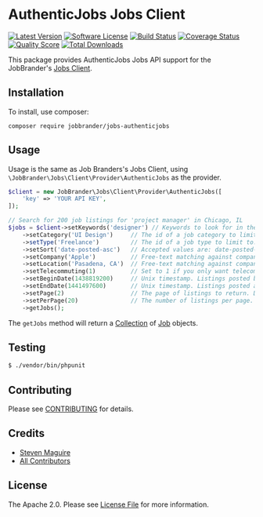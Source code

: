 # AuthenticJobs Jobs Client

[![Latest Version](https://img.shields.io/github/release/JobBrander/jobs-authenticjobs.svg?style=flat-square)](https://github.com/JobBrander/jobs-authenticjobs/releases)
[![Software License](https://img.shields.io/badge/license-APACHE%202.0-brightgreen.svg?style=flat-square)](LICENSE.md)
[![Build Status](https://img.shields.io/travis/JobBrander/jobs-authenticjobs/master.svg?style=flat-square&1)](https://travis-ci.org/JobBrander/jobs-authenticjobs)
[![Coverage Status](https://img.shields.io/scrutinizer/coverage/g/JobBrander/jobs-authenticjobs.svg?style=flat-square)](https://scrutinizer-ci.com/g/JobBrander/jobs-authenticjobs/code-structure)
[![Quality Score](https://img.shields.io/scrutinizer/g/JobBrander/jobs-authenticjobs.svg?style=flat-square)](https://scrutinizer-ci.com/g/JobBrander/jobs-authenticjobs)
[![Total Downloads](https://img.shields.io/packagist/dt/jobbrander/jobs-authenticjobs.svg?style=flat-square)](https://packagist.org/packages/jobbrander/jobs-authenticjobs)

This package provides AuthenticJobs Jobs API support for the JobBrander's [Jobs Client](https://github.com/JobBrander/jobs-common).

## Installation

To install, use composer:

```
composer require jobbrander/jobs-authenticjobs
```

## Usage

Usage is the same as Job Branders's Jobs Client, using `\JobBrander\Jobs\Client\Provider\AuthenticJobs` as the provider.

```php
$client = new JobBrander\Jobs\Client\Provider\AuthenticJobs([
    'key' => 'YOUR API KEY',
]);

// Search for 200 job listings for 'project manager' in Chicago, IL
$jobs = $client->setKeywords('designer') // Keywords to look for in the title or description of the job posting. Separate multiple keywords with commas. Multiple keywords will be treated as an OR
    ->setCategory('UI Design')     // The id of a job category to limit to. See aj.categories.getList
    ->setType('Freelance')         // The id of a job type to limit to. See aj.types.getList
    ->setSort('date-posted-asc')   // Accepted values are: date-posted-desc (the default) and date-posted-asc
    ->setCompany('Apple')          // Free-text matching against company names. Suggested values are the ids from aj.jobs.getCompanies
    ->setLocation('Pasadena, CA')  // Free-text matching against company location names. Suggested values are the ids from aj.jobs.getLocation
    ->setTelecommuting(1)          // Set to 1 if you only want telecommuting jobs
    ->setBeginDate(1438819200)     // Unix timestamp. Listings posted before this time will not be returned
    ->setEndDate(1441497600)       // Unix timestamp. Listings posted after this time will not be returned
    ->setPage(2)                   // The page of listings to return. Defaults to 1.
    ->setPerPage(20)               // The number of listings per page. The default value is 10. The maximum value is 100.
    ->getJobs();
```

The `getJobs` method will return a [Collection](https://github.com/JobBrander/jobs-common/blob/master/src/Collection.php) of [Job](https://github.com/JobBrander/jobs-common/blob/master/src/Job.php) objects.

## Testing

``` bash
$ ./vendor/bin/phpunit
```

## Contributing

Please see [CONTRIBUTING](https://github.com/jobbrander/jobs-authenticjobs/blob/master/CONTRIBUTING.md) for details.


## Credits

- [Steven Maguire](https://github.com/stevenmaguire)
- [All Contributors](https://github.com/jobbrander/jobs-authenticjobs/contributors)


## License

The Apache 2.0. Please see [License File](https://github.com/jobbrander/jobs-authenticjobs/blob/master/LICENSE) for more information.
